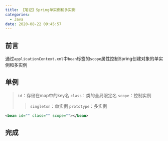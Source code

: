 ```yaml
---
title: 【笔记】Spring单实例和多实例
categories:
  - Java
date: 2020-08-22 09:45:57
---
```


## 前言

通过`applicationContext.xml`中`bean`标签的`scope`属性控制Spring创建对象的单实例和多实例

<!--more-->

## 单例

> `id`：存储在map中的key名
> `class`：类的全局限定名
> `scope`：控制实例
>> `singleton`：单实例
>> `prototype`：多实例

``` xml
<bean id="" class="" scope=""></bean>
```

## 完成

